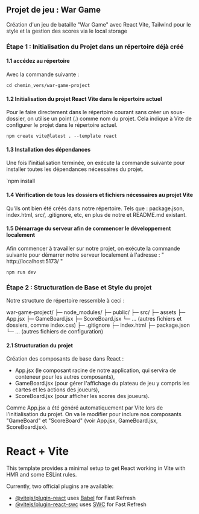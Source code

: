 ## Projet de jeu : War Game 
Création d'un jeu de bataille "War Game" avec React Vite, Tailwind pour le style et la gestion des scores via le local 
storage

### Étape 1 : Initialisation du Projet dans un répertoire déjà créé

#### 1.1 accédez au répertoire 
Avec la commande suivante :

`cd chemin_vers/war-game-project`

#### 1.2 Initialisation du projet React Vite dans le répertoire actuel 
Pour le faire directement dans le répertoire courant sans créer un sous-dossier, on utilise un point (.) comme nom du 
projet. Cela indique à Vite de configurer le projet dans le répertoire actuel.

`npm create vite@latest . --template react`

#### 1.3 Installation des dépendances 
Une fois l'initialisation terminée, on exécute la commande suivante pour installer toutes les dépendances nécessaires 
du projet.

`npm install

#### 1.4 Vérification de tous les dossiers et fichiers nécessaires au projet Vite
Qu'ils ont bien été créés dans notre répertoire. Tels que : package.json, index.html, src/, .gitignore, etc, en plus de 
notre et README.md existant.

#### 1.5 Démarrage du serveur afin de commencer le développement localement
Afin commencer à travailler sur notre projet, on exécute la commande suivante pour démarrer notre serveur localement à 
l'adresse : " http://localhost:5173/ "

`npm run dev` 

### Étape 2 : Structuration de Base et Style du projet

Notre structure de répertoire ressemble à ceci :

war-game-project/
   ├─ node_modules/
   ├─ public/
   ├─ src/
      ├─ assets
      ├─ App.jsx 
      ├─ GameBoard.jsx
      ├─ ScoreBoard.jsx
      └─ ... (autres fichiers et dossiers, comme index.css)
   ├─ .gitignore
   ├─ index.html
   ├─ package.json
   └─ ... (autres fichiers de configuration)

#### 2.1 Structuration du projet
Création des composants de base dans React :

- App.jsx (le composant racine de notre application, qui servira de conteneur pour les autres composants),
- GameBoard.jsx (pour gérer l'affichage du plateau de jeu y compris les cartes et les actions des joueurs), 
- ScoreBoard.jsx (pour afficher les scores des joueurs).

Comme App.jsx a été généré automatiquement par Vite lors de l'initialisation du projet. 
On va le modifier pour inclure nos composants "GameBoard" et "ScoreBoard" (voir App.jsx, GameBoard.jsx, ScoreBoard.jsx).


# React + Vite

This template provides a minimal setup to get React working in Vite with HMR and some ESLint rules.

Currently, two official plugins are available:

- [@vitejs/plugin-react](https://github.com/vitejs/vite-plugin-react/blob/main/packages/plugin-react/README.md) uses [Babel](https://babeljs.io/) for Fast Refresh
- [@vitejs/plugin-react-swc](https://github.com/vitejs/vite-plugin-react-swc) uses [SWC](https://swc.rs/) for Fast Refresh
